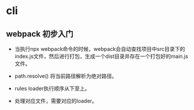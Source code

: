 # cli

## webpack 初步入门

- 当执行npx webpack命令的时候，webpack会自动查找项目中src目录下的index.js文件，然后进行打包，生成一个dist目录并存在一个打包好的main.js文件。

- path.resolve() 将当前路径解析为绝对路径。

- rules loader执行顺序从下至上。

- 处理对应文件，需要对应的loader。